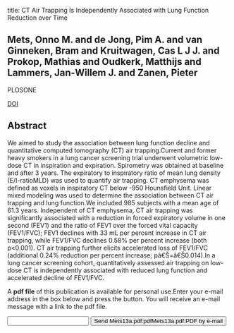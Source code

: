 title: CT Air Trapping Is Independently Associated with Lung Function Reduction over Time

## Mets, Onno M. and de Jong, Pim A. and van Ginneken, Bram and Kruitwagen, Cas L J J. and Prokop, Mathias and Oudkerk, Matthijs and Lammers, Jan-Willem J. and Zanen, Pieter
PLOSONE

<a href="https://doi.org/10.1371/journal.pone.0061783">DOI</a>

## Abstract
We aimed to study the association between lung function decline and quantitative computed tomography (CT) air trapping.Current and former heavy smokers in a lung cancer screening trial underwent volumetric low-dose CT in inspiration and expiration. Spirometry was obtained at baseline and after 3 years. The expiratory to inspiratory ratio of mean lung density (E/I-ratioMLD) was used to quantify air trapping. CT emphysema was defined as voxels in inspiratory CT below -950 Hounsfield Unit. Linear mixed modeling was used to determine the association between CT air trapping and lung function.We included 985 subjects with a mean age of 61.3 years. Independent of CT emphysema, CT air trapping was significantly associated with a reduction in forced expiratory volume in one second (FEV1) and the ratio of FEV1 over the forced vital capacity (FEV1/FVC); FEV1 declines with 33 mL per percent increase in CT air trapping, while FEV1/FVC declines 0.58% per percent increase (both p<0.001). CT air trapping further elicits accelerated loss of FEV1/FVC (additional 0.24% reduction per percent increase; pâ€Š=â€Š0.014).In a lung cancer screening cohort, quantitatively assessed air trapping on low-dose CT is independently associated with reduced lung function and accelerated decline of FEV1/FVC.

A <b>pdf file</b> of this publication is available for personal use.Enter your e-mail address in the box below and press the button. You will receive an e-mail message with a link to the pdf file.
<form action="sender.php">  <input type="text" name="email">  <input type="submit" value="Send Mets13a.pdf:pdfMets13a.pdf:PDF by e-mail"></form>